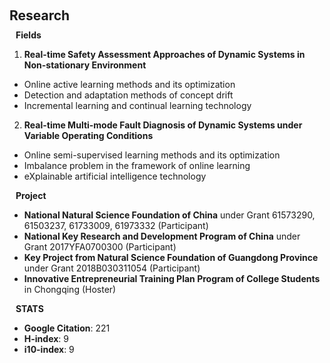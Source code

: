 
<h1 id="research"></h1>

<h2 style="margin: 60px 0px 10px;">Research</h2>

<h4 style="margin:0 10px 0;">Fields</h4>

1.  <strong>Real-time Safety Assessment Approaches of Dynamic Systems in Non-stationary Environment</strong>
* Online active learning methods and its optimization
* Detection and adaptation methods of concept drift
* Incremental learning and continual learning technology

2. <strong> Real-time Multi-mode Fault Diagnosis of Dynamic Systems under Variable Operating Conditions</strong> 
* Online semi-supervised learning methods and its optimization
* Imbalance problem in the framework of online learning
* eXplainable artificial intelligence technology

<h4 style="margin:0 10px 0;">Project</h4>

* **National Natural Science Foundation of China** under Grant 61573290, 61503237, 61733009, 61973332 (Participant) 
* **National Key Research and Development Program of China** under Grant 2017YFA0700300 (Participant)
* **Key Project from Natural Science Foundation of Guangdong Province** under Grant 2018B030311054 (Participant) 
* **Innovative Entrepreneurial Training Plan Program of College Students** in Chongqing (Hoster)

<h4 style="margin:0 10px 0;">STATS</h4>

* **Google Citation**: 221
* **H-index**: 9
* **i10-index**: 9
